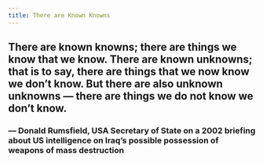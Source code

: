 ```yaml
---
title: There are Known Knowns
---
```


## There are known knowns; there are things we know that we know. There are known unknowns; that is to say, there are things that we now know we don’t know. But there are also unknown unknowns — there are things we do not know we don’t know.
### — Donald Rumsfield, USA Secretary of State on a 2002 briefing about US intelligence on Iraq’s possible possession of weapons of mass destruction
